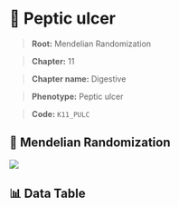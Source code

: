 # 🧪 Peptic ulcer

> **Root:** Mendelian Randomization

> **Chapter:** 11  

> **Chapter name:** Digestive

> **Phenotype:** Peptic ulcer  

> **Code:** `K11_PULC`

## 🧬 Mendelian Randomization  

<img src="/MR/Figures/Forward/K11_PULC.png"/>

## 📊 Data Table

<CsvTableMRF src="/public/MR/Data/Forward/K11_PULC.csv"/>
